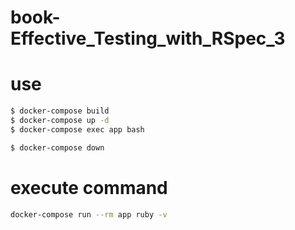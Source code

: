 # book-Effective_Testing_with_RSpec_3

# use
```bash
$ docker-compose build
$ docker-compose up -d
$ docker-compose exec app bash

$ docker-compose down
```

# execute command
```bash
docker-compose run --rm app ruby -v
```
